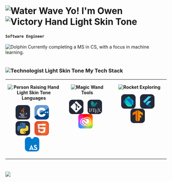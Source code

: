 # <img src="https://raw.githubusercontent.com/Tarikul-Islam-Anik/Animated-Fluent-Emojis/master/Emojis/Travel%20and%20places/Water%20Wave.png" alt="Water Wave" width="25" height="25" /> Yo! I'm Owen <img src="https://raw.githubusercontent.com/Tarikul-Islam-Anik/Animated-Fluent-Emojis/master/Emojis/Hand%20gestures/Victory%20Hand%20Light%20Skin%20Tone.png" alt="Victory Hand Light Skin Tone" width="25" height="25" />


**`Software Engineer`** <br><br>
<img src="https://raw.githubusercontent.com/Tarikul-Islam-Anik/Animated-Fluent-Emojis/master/Emojis/Animals/Dolphin.png" alt="Dolphin" width="15" height="15" /> Currently completing a MS in CS, with a focus in machine learning.

#

<!-- MY TECH STACK -->
### <img src="https://raw.githubusercontent.com/Tarikul-Islam-Anik/Animated-Fluent-Emojis/master/Emojis/People%20with%20professions/Technologist%20Light%20Skin%20Tone.png" alt="Technologist Light Skin Tone" width="25" height="25" /> My Tech Stack

<table>
  <tbody>
    <tr>
      <!-- LANGUAGES -->
      <td width="333px" valign="top">
        <p align="center" style="margin-bottom: 10px;">
          <b><img src="https://raw.githubusercontent.com/Tarikul-Islam-Anik/Animated-Fluent-Emojis/master/Emojis/People%20with%20activities/Person%20Raising%20Hand%20Light%20Skin%20Tone.png" alt="Person Raising Hand Light Skin Tone" width="15" height="15"/> Languages</b>
        </p>
        <p align="center">
            <img align="center" alt="Java" width="45px" height="45px" style="padding-right:10px;margin-bottom:5px;" src="icons/Java-Dark.svg" title="Java"/>
            <img align="center" alt="CPP" width="45px" height="45px" style="padding-right:10px;margin-bottom:5px;" src="icons/CPP.svg" title="C++"/>
            <img align="center" alt="Python" width="45px" height="45px" style="padding-right:10px;margin-bottom:5px;" src="icons/Python-Dark.svg" title="Python"/>
            <img align="center" alt="HTML" width="45px" height="45px" style="padding-right:10px;margin-bottom:5px;" src="icons/HTML-Light-Round.svg" title="HTML"/>
            <img align="center" alt="Assembly" width="45px" height="45px" style="padding-right:10px;margin-bottom:5px;" src="icons/AssemblyScript.svg" title="Assembly"/>
        </p>
      </td>
      <!-- TOOLS -->
      <td width="333px" valign="top">
        <p align="center" style="margin-bottom: 10px;">
          <b><img src="https://raw.githubusercontent.com/Tarikul-Islam-Anik/Animated-Fluent-Emojis/master/Emojis/Activities/Magic%20Wand.png" alt="Magic Wand" width="15" height="15" /> Tools</b>
        </p>
        <p align="center">
            <img align="center" alt="Git" width="45px" height="45px" style="padding-right:10px;" src="icons/Git-Dark.svg" title="Git"/>
            <img align="center" alt="LaTeX" width="45px" height="45px" style="padding-right:10px;" src="icons/LaTeX-White-Dark.svg" title="LaTeX"/>
            <img align="center" alt="AdobeCC" width="45px" height="45px" style="padding-right:10px;" src="icons/AdobeCC.svg" title="Adobe Creative Suite"/>
        </p>
      </td>
      <!-- EXPLORING -->
      <td width="333px" valign="top">
        <p align="center" style="margin-bottom: 10px;">
          <b><img src="https://raw.githubusercontent.com/Tarikul-Islam-Anik/Animated-Fluent-Emojis/master/Emojis/Travel%20and%20places/Rocket.png" alt="Rocket" width="=15" height="15" /> Exploring</b>
        </p>
        <p align="center">
            <img align="center" alt="Dart" width="45px" height="45px" style="padding-right:10px;" src="icons/Dart-Dark.svg" title="Dart"/>
             <img align="center" alt="Flutter" width="45px" height="45px" style="padding-right:10px;" src="icons/Flutter-Dark.svg" title="Flutter"/>
             <img align="center" alt="TensorFlow" width="45px" height="45px" style="padding-right:10px;" src="icons/TensorFlow-Dark.svg" title="TensorFlow"/>
        </p>
      </td>
    </tr>
  </tbody>
</table>


#

![](https://komarev.com/ghpvc/?username=your-github-ow-n&color=blue)